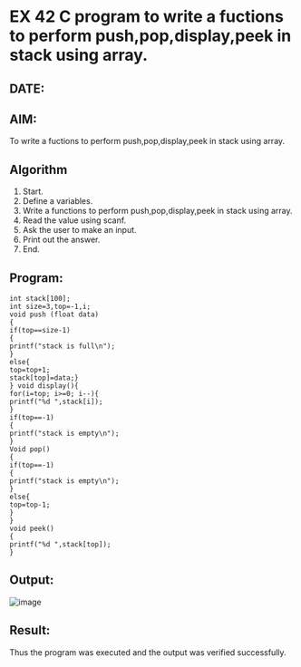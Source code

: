 # EX 42 C program to write a fuctions to perform push,pop,display,peek in stack using array.
## DATE:
## AIM:
To write a fuctions to perform push,pop,display,peek in stack using array.

## Algorithm
1. Start.
2. Define a variables.
3. Write a functions to perform push,pop,display,peek in stack using array.
4. Read the value using scanf.
5. Ask the user to make an input.
6. Print out the answer.
7. End.

## Program:
```
int stack[100]; 
int size=3,top=-1,i; 
void push (float data) 
{ 
if(top==size-1) 
{ 
printf("stack is full\n"); 
} 
else{ 
top=top+1; 
stack[top]=data;} 
} void display(){ 
for(i=top; i>=0; i--){ 
printf("%d ",stack[i]); 
} 
if(top==-1) 
{ 
printf("stack is empty\n"); 
}
Void pop() 
{ 
if(top==-1) 
{ 
printf("stack is empty\n"); 
} 
else{ 
top=top-1; 
} 
} 
void peek() 
{ 
printf("%d ",stack[top]); 
}
```

## Output:

![image](https://github.com/user-attachments/assets/ca6fc8a2-dad1-48cf-b2de-f04efcf090ae)


## Result:
Thus the program was executed and the output was verified successfully.
